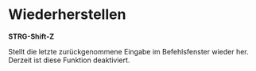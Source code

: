 # Wiederherstellen

**STRG-Shift-Z**

Stellt die letzte zurückgenommene Eingabe im Befehlsfenster wieder her.  Derzeit ist diese Funktion deaktiviert.
